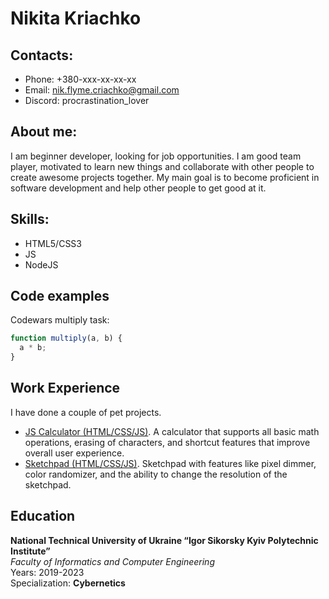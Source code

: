 # Nikita Kriachko

## Contacts:

- Phone: +380-xxx-xx-xx-xx
- Email: nik.flyme.criachko@gmail.com
- Discord: procrastination_lover

## About me:

I am beginner developer, looking for job opportunities. I am good team player, motivated to learn new things and collaborate with other people to create awesome projects together.
My main goal is to become proficient in software development and help other people to get good at it.

## Skills:

- HTML5/CSS3
- JS
- NodeJS

## Code examples

Codewars multiply task:

```javascript
function multiply(a, b) {
  a * b;
}
```

## Work Experience

I have done a couple of pet projects.

- [JS Calculator (HTML/CSS/JS)](https://github.com/peperoni4/calculator).
  A calculator that supports all basic math operations,
  erasing of characters, and shortcut features that improve
  overall user experience.
- [Sketchpad (HTML/CSS/JS)](https://github.com/peperoni4/etch-a-sketch). Sketchpad with features like pixel dimmer, color
  randomizer, and the ability to change the resolution of
  the sketchpad.

## Education

**National Technical University of Ukraine
“Igor Sikorsky Kyiv Polytechnic Institute”**<br>
_Faculty of Informatics and Computer Engineering_<br>
Years: 2019-2023<br>
Specialization: **Cybernetics**<br>
